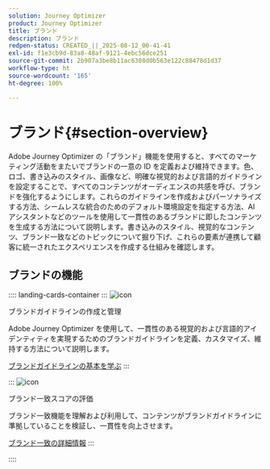 ```yaml
---
solution: Journey Optimizer
product: Journey Optimizer
title: ブランド
description: ブランド
redpen-status: CREATED_||_2025-08-12_00-41-41
exl-id: f1e3cb9d-83a8-48af-9121-4ebc56dce251
source-git-commit: 2b907a3be8b11ac6308d0b563e122c88478d1d37
workflow-type: ht
source-wordcount: '165'
ht-degree: 100%

---
```


# ブランド{#section-overview}

Adobe Journey Optimizer の「ブランド」機能を使用すると、すべてのマーケティング活動をまたいでブランドの一意の ID を定義および維持できます。色、ロゴ、書き込みのスタイル、画像など、明確な視覚的および言語的ガイドラインを設定することで、すべてのコンテンツがオーディエンスの共感を呼び、ブランドを強化するようにします。これらのガイドラインを作成およびパーソナライズする方法、シームレスな統合のためのデフォルト環境設定を指定する方法、AI アシスタントなどのツールを使用して一貫性のあるブランドに即したコンテンツを生成する方法について説明します。書き込みのスタイル、視覚的なコンテンツ、ブランド一致などのトピックについて掘り下げ、これらの要素が連携して顧客に統一されたエクスペリエンスを作成する仕組みを確認します。

## ブランドの機能

:::: landing-cards-container
:::
![icon](https://cdn.experienceleague.adobe.com/icons/circle-play.svg)

ブランドガイドラインの作成と管理

Adobe Journey Optimizer を使用して、一貫性のある視覚的および言語的アイデンティティを実現するためのブランドガイドラインを定義、カスタマイズ、維持する方法について説明します。

[ブランドガイドラインの基本を学ぶ](../using/content-management/brands.md)
:::

:::
![icon](https://cdn.experienceleague.adobe.com/icons/list-check.svg)

ブランド一致スコアの評価

ブランド一致機能を理解および利用して、コンテンツがブランドガイドラインに準拠していることを検証し、一貫性を向上させます。

[ブランド一致の詳細情報](../using/content-management/brands-score.md)
:::

::::
